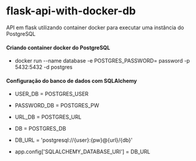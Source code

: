 # flask-api-with-docker-db
API em flask utilizando container docker para executar uma instância do PostgreSQL

#### Criando container docker do PostgreSQL 

* docker run --name database -e POSTGRES_PASSWORD= password -p 5432:5432 -d postgres

#### Configuração do banco de dados com SQLAlchemy

* USER_DB = POSTGRES_USER
* PASSWORD_DB = POSTGRES_PW
* URL_DB = POSTGRES_URL
* DB = POSTGRES_DB
* DB_URL = 'postgresql://{user}:{pw}@{url}/{db}'

* app.config['SQLALCHEMY_DATABASE_URI'] = DB_URL
